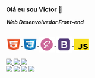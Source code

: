  ### <strong>Olá eu sou Victor  👋</strong> 
 <strong><i>Web Desenvolvedor Front-end </i></strong>
 
## 
<section>
    <a href="https://github.com/Sonarky">
  <div style="display: inline_block">
  <img align="center" alt="HTML" height="30" width="40" src="IMG/HTML.svg">
  <img align="center" alt="CSS" height="30" width="40" src="IMG/CSS.svg">
  <img align="center" alt="Sass" height="42" width="42" src="IMG/Sass.png">
  <img align="center" alt="Bootstrap" height="" width="44" src="IMG/boott.svg">
   <img align="center" alt="JS" height="30" width="41" src="IMG/JS.svg">

</section>
<section>
  </br>
  <a href="https://github.com/Sonarky">
  <img height="175em" src="https://github-readme-stats.vercel.app/api?username=Sonarky&show_icons=true&theme=github_dark&include_all_commits=true&count_private=true"/>
  <img height="175em" src="https://github-readme-stats.vercel.app/api/top-langs/?username=williamloey&layout=compact&langs_count=7&theme=github_dark"/>
  <img height="286em"  src="https://activity-graph.herokuapp.com/graph?username=Sonarky&theme=react-dark"/>
</section>
<section> 
 <a href="https://www.linkedin.com/in/victorguilhermearts/" target="_blank"><img src="https://img.shields.io/badge/-LinkedIn-%230077B5?style=for-the-badge&logo=linkedin&logoColor=white" target="_blank"></a> 
  <a href = "https://www.behance.net/victorguilhermearts"><img src="https://img.shields.io/badge/-Behance-%23375?style=for-the-badge&logo=behance&logoColor=pink" target="_blank"></a>
  <a href="#" target="_blank"><img src="https://img.shields.io/badge/-Facebook-110099?style=for-the-badge&logo=Facebook&logoColor=white" target="_blank"></a>
  <a href="https://instagram.com/victor__artes/" target="_blank"><img src="https://img.shields.io/badge/-Instagram-%23E4405F?style=for-the-badge&logo=instagram&logoColor=white" target="_blank"></a>
<!-- <img alt="Alex" src="IMG/vilex.png"> -->
</section> 
